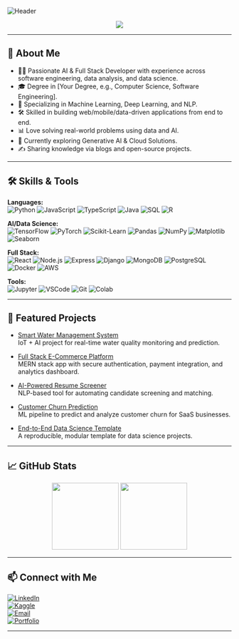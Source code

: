 <!-- Header and Greeting -->
![Header](https://capsule-render.vercel.app/api?type=waving&color=gradient&height=180&section=header&text=Hi%2C%20I'm%20Thanusan!&fontSize=40&fontAlignY=30)

<p align="center">
  <img src="https://readme-typing-svg.herokuapp.com?color=36BCF7&lines=AI+Developer;Full+Stack+Developer;Software+Engineer;Data+Scientist;Data+Analyst;Always+Learning!">
</p>

---

## 🌟 About Me

- 👨‍💻 Passionate AI & Full Stack Developer with experience across software engineering, data analysis, and data science.
- 🎓 Degree in [Your Degree, e.g., Computer Science, Software Engineering].
- 🤖 Specializing in Machine Learning, Deep Learning, and NLP.
- 🛠️ Skilled in building web/mobile/data-driven applications from end to end.
- 📊 Love solving real-world problems using data and AI.
- 🌱 Currently exploring Generative AI & Cloud Solutions.
- ✍️ Sharing knowledge via blogs and open-source projects.

---

## 🛠️ Skills & Tools

**Languages:**  
![Python](https://img.shields.io/badge/Python-3776AB?style=for-the-badge&logo=python&logoColor=white)
![JavaScript](https://img.shields.io/badge/JavaScript-F7DF1E?style=for-the-badge&logo=javascript&logoColor=black)
![TypeScript](https://img.shields.io/badge/TypeScript-007ACC?style=for-the-badge&logo=typescript&logoColor=white)
![Java](https://img.shields.io/badge/Java-007396?style=for-the-badge&logo=java&logoColor=white)
![SQL](https://img.shields.io/badge/SQL-4479A1?style=for-the-badge&logo=postgresql&logoColor=white)
![R](https://img.shields.io/badge/R-276DC3?style=for-the-badge&logo=r&logoColor=white)

**AI/Data Science:**  
![TensorFlow](https://img.shields.io/badge/TensorFlow-FF6F00?style=for-the-badge&logo=tensorflow&logoColor=white)
![PyTorch](https://img.shields.io/badge/PyTorch-EE4C2C?style=for-the-badge&logo=pytorch&logoColor=white)
![Scikit-Learn](https://img.shields.io/badge/Scikit--Learn-F7931E?style=for-the-badge&logo=scikit-learn&logoColor=white)
![Pandas](https://img.shields.io/badge/Pandas-150458?style=for-the-badge&logo=pandas&logoColor=white)
![NumPy](https://img.shields.io/badge/Numpy-E5E5E5?style=for-the-badge&logo=numpy&logoColor=013243)
![Matplotlib](https://img.shields.io/badge/Matplotlib-3B4D54?style=for-the-badge&logo=matplotlib&logoColor=white)
![Seaborn](https://img.shields.io/badge/Seaborn-3776AB?style=for-the-badge&logo=python&logoColor=white)

**Full Stack:**  
![React](https://img.shields.io/badge/React-20232A?style=for-the-badge&logo=react&logoColor=61DAFB)
![Node.js](https://img.shields.io/badge/Node.js-339933?style=for-the-badge&logo=node.js&logoColor=white)
![Express](https://img.shields.io/badge/Express.js-404D59?style=for-the-badge)
![Django](https://img.shields.io/badge/Django-092E20?style=for-the-badge&logo=django&logoColor=white)
![MongoDB](https://img.shields.io/badge/MongoDB-4EA94B?style=for-the-badge&logo=mongodb&logoColor=white)
![PostgreSQL](https://img.shields.io/badge/PostgreSQL-4169E1?style=for-the-badge&logo=postgresql&logoColor=white)
![Docker](https://img.shields.io/badge/Docker-2496ED?style=for-the-badge&logo=docker&logoColor=white)
![AWS](https://img.shields.io/badge/AWS-232F3E?style=for-the-badge&logo=amazon-aws&logoColor=white)

**Tools:**  
![Jupyter](https://img.shields.io/badge/Jupyter-F37626?style=for-the-badge&logo=jupyter&logoColor=white)
![VSCode](https://img.shields.io/badge/VS%20Code-007ACC?style=for-the-badge&logo=visual-studio-code&logoColor=white)
![Git](https://img.shields.io/badge/Git-F05032?style=for-the-badge&logo=git&logoColor=white)
![Colab](https://img.shields.io/badge/Colab-F9AB00?style=for-the-badge&logo=google-colab&logoColor=white)

---

## 🚀 Featured Projects

- [Smart Water Management System](https://github.com/yourusername/smart-water-management)  
  IoT + AI project for real-time water quality monitoring and prediction.

- [Full Stack E-Commerce Platform](https://github.com/yourusername/fullstack-ecommerce)  
  MERN stack app with secure authentication, payment integration, and analytics dashboard.

- [AI-Powered Resume Screener](https://github.com/yourusername/ai-resume-screener)  
  NLP-based tool for automating candidate screening and matching.

- [Customer Churn Prediction](https://github.com/yourusername/customer-churn)  
  ML pipeline to predict and analyze customer churn for SaaS businesses.

- [End-to-End Data Science Template](https://github.com/yourusername/data-science-template)  
  A reproducible, modular template for data science projects.

---

## 📈 GitHub Stats

<p align="center">
  <img src="https://github-readme-stats.vercel.app/api?username=yourusername&show_icons=true&theme=radical" height="150">
  <img src="https://github-readme-streak-stats.herokuapp.com?user=yourusername&theme=radical&date_format=M%20j%5B%2C%20Y%5D" height="150">
</p>

---

## 📫 Connect with Me

[![LinkedIn](https://img.shields.io/badge/LinkedIn-blue?style=flat&logo=linkedin)](https://linkedin.com/in/your-link)  
[![Kaggle](https://img.shields.io/badge/Kaggle-20BEFF?style=flat&logo=kaggle&logoColor=white)](https://kaggle.com/yourusername)  
[![Email](https://img.shields.io/badge/Email-D14836?style=flat&logo=gmail&logoColor=white)](mailto:your.email@gmail.com)  
[![Portfolio](https://img.shields.io/badge/Portfolio-000?style=flat&logo=firefox-browser&logoColor=white)](https://yourportfolio.com)

---

<!--
✨ "Turning data into actionable intelligence." ✨
-->

